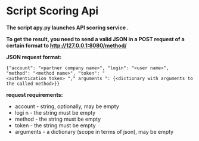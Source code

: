 # Script Scoring Api

**The script apy.py launches API scoring service .**

**To get the result, you need to send a valid JSON in a POST request of a certain format to http://127.0.0.1:8080/method/**

**JSON request format:**
```
{"account": "<partner company name>", "login": "<user name>", "method": "<method name>", "token": "
<authentication token> "," arguments ": {<dictionary with arguments to the called method>}}
```

**request requirements:**
* account - string, optionally, may be empty
* logi n - the string must be empty
* method - the string must be empty
* token - the string must be empty
* arguments - a dictionary (scope in terms of json), may be empty
